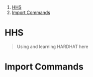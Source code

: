 1. [HHS](#hhs)
2. [Import Commands](#import-commands)


# HHS

> Using and learning HARDHAT here

# Import Commands 


